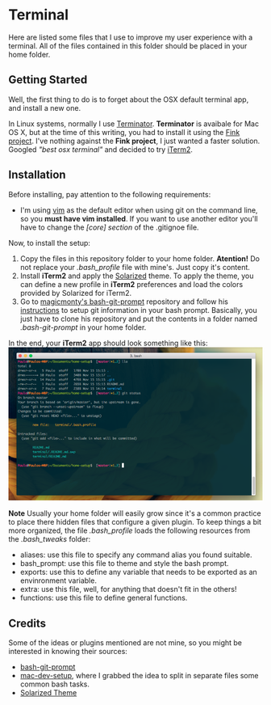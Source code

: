 # Terminal

Here are listed some files that I use to improve my user experience with a terminal. All of the files contained in this folder should be placed in your home folder.

## Getting Started

Well, the first thing to do is to forget about the OSX default terminal app, and install a new one.

In Linux systems, normally I use [Terminator](http://gnometerminator.blogspot.pt/p/introduction.html).
**Terminator** is avaibale for Mac OS X, but at the time of this writing, you had to install it using the [Fink project](http://www.finkproject.org).
I've nothing against the **Fink project**, I just wanted a faster solution. Googled *"best osx terminal"* and decided to try [iTerm2](https://www.iterm2.com).

## Installation

Before installing, pay attention to the following requirements:
- I'm using [vim](http://www.vim.org) as the default editor when using git on the command line, so you **must have vim installed**. If you want to use another editor you'll have to change the *[core] section* of the .gitignoe file.  

Now, to install the setup:
1. Copy the files in this repository folder to your home folder. **Atention!** Do not replace your *.bash_profile* file with mine's. Just copy it's content. 
2. Install **iTerm2** and apply the [Solarized](https://github.com/altercation/solarized) theme. To apply the theme, you can define a new profile in **iTerm2** preferences and load the colors provided by Solarized for iTerm2. 
3. Go to [magicmonty's bash-git-prompt](https://github.com/magicmonty/bash-git-prompt) repository and follow his [instructions](https://github.com/magicmonty/bash-git-prompt#via-git-clone) to setup git information in your bash prompt. Basically, you just have to clone his repository and put the contents in a folder named *.bash-git-prompt* in your home folder. 

In the end, your **iTerm2** app should look something like this:
![iTerm2](iterm2-preview.png)

**Note**
Usually your home folder will easily grow since it's a common practice to place there hidden files that configure a given plugin.
To keep things a bit more organized, the file *.bash_profile* loads the following resources from the *.bash_tweaks* folder:
- aliases: use this file to specify any command alias you found suitable.
- bash_prompt: use this file to theme and style the bash prompt.  
- exports: use this to define any variable that needs to be exported as an envinronment variable.
- extra: use this file, well, for anything that doesn't fit in the others!
- functions: use this file to define general functions.


## Credits

Some of the ideas or plugins mentioned are not mine, so you might be interested in knowing their sources:
- [bash-git-prompt](https://github.com/magicmonty/bash-git-prompt)
- [mac-dev-setup](https://github.com/nicolashery/mac-dev-setup#projects-folder), where I grabbed the idea to split in separate files some common bash tasks.
- [Solarized Theme](https://github.com/altercation/solarized)
 

